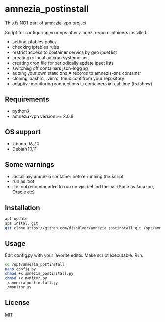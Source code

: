 # amnezia_postinstall

This is NOT part of [amnezia-vpn](https://github.com/amnezia-vpn) project

Script for configuring your vps after amnezia-vpn containers installed.
 
- setting iptables policy
- checking iptables rules
- restrict access to container service by geo ipset list
- creating rc.local autorun systemd unit
- creating cron file for periodically update ipset lists
- switching off containers json-logging
- adding your own static dns A records to amnezia-dns container
- cloning .bashrc, .vimrc, tmux.conf from your repository
- adaptive monitoring connections to containers in real time (trafshow) 

## Requirements
- python3
- amnezia-vpn version >= 2.0.8

## OS support
 - Ubuntu 18,20
 - Debian 10,11
 
## Some warnings
- install any amnezia container before running this script
- run as root
- it is not recommended to run on vps behind the nat (Such as Amazon, Oracle etc) 

## Installation

```bash
apt update
apt install git
git clone https://github.com/diss0lver/amnezia_postinstall.git /opt/amnezia_postinstall
```

## Usage
Edit config.py with your favorite editor. Make script executable. Run.  

```bash
cd /opt/amnezia_postinstall
nano config.py
chmod +x amnezia_postinstall.py
chmod +x monitor.py
./amnezia_postinstall.py
./monitor.py
```

## License
[MIT](https://choosealicense.com/licenses/mit/)
